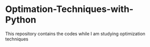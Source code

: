 # Optimation-Techniques-with-Python
This repository contains the codes while I am studying optimization techniques
